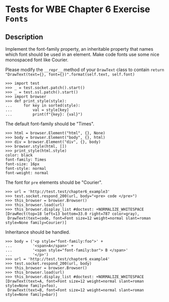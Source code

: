 Tests for WBE Chapter 6 Exercise `Fonts`
=======================

Description
-----------

Implement the font-family property, an inheritable property that names which 
  font should be used in an element. 
Make code fonts use some nice monospaced font like Courier.


Please modify the `__repr__` method of your `DrawText` class to contain 
`return "DrawText(text={}, font={})".format(self.text, self.font)`

    >>> import test
    >>> _ = test.socket.patch().start()
    >>> _ = test.ssl.patch().start()
    >>> import browser
    >>> def print_style(style):
    ...     for key in sorted(style):
    ...         val = style[key]
    ...         print(f"{key}: {val}")

The default font-family should be "Times".

    >>> html = browser.Element("html", {}, None)
    >>> body = browser.Element("body", {}, html)
    >>> div = browser.Element("div", {}, body)
    >>> browser.style(html, [])
    >>> print_style(html.style)
    color: black
    font-family: Times
    font-size: 16px
    font-style: normal
    font-weight: normal

The font for `pre` elements should be "Courier".

    >>> url = 'http://test.test/chapter6_example3'
    >>> test.socket.respond_200(url, body="<pre> code </pre>")
    >>> this_browser = browser.Browser()
    >>> this_browser.load(url)
    >>> this_browser.display_list #doctest: +NORMALIZE_WHITESPACE
    [DrawRect(top=18 left=13 bottom=33.0 right=787 color=gray), 
     DrawText(text=code, font=Font size=12 weight=normal slant=roman style=None family=Courier)]

Inheritance should be handled.

    >>> body = ('<p style="font-family:foo">' +
    ...         '<span>A</span>' +
    ...         '<span style="font-family:bar"> B </span>'
    ...         '</p>')
    >>> url = 'http://test.test/chapter6_example4'
    >>> test.socket.respond_200(url, body)
    >>> this_browser = browser.Browser()
    >>> this_browser.load(url)
    >>> this_browser.display_list #doctest: +NORMALIZE_WHITESPACE
    [DrawText(text=A, font=Font size=12 weight=normal slant=roman style=None family=foo), 
     DrawText(text=B, font=Font size=12 weight=normal slant=roman style=None family=bar)]
